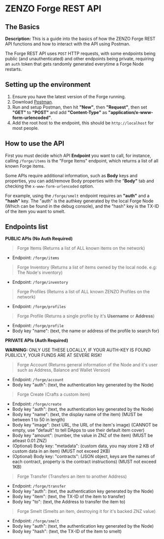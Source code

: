 # ZENZO Forge REST API

## The Basics
**Description:** This is a guide into the basics of how the ZENZO Forge REST API functions and how to interact with the API using Postman.

The Forge REST API uses `POST` HTTP requests, with some endpoints being public (and unauthenticated) and other endpoints being private, requiring an `auth` token that gets randomly generated everytime a Forge Node restarts.




## Setting up the environment
1. Ensure you have the latest version of the Forge running.
2. Download [Postman](https://www.getpostman.com/downloads/).
3. Run and setup Postman, then hit **"New"**, then **"Request"**, then set **"GET"** to **"POST"** and add **"Content-Type"** as **"application/x-www-form-urlencoded"**.
4. Add the root host to the endpoint, this should be `http://localhost` for most people.




## How to use the API
First you must decide which API **Endpoint** you want to call, for instance, calling `/forge/items` is the "Forge Items" endpoint, which returns a list of all known Forge items.

Some APIs require additional information, such as **Body** keys and properties, you can add/remove Body properties with the "**Body"** tab and checking the `x-www-form-urlencoded` option.

For example, using the `/forge/smelt` endpoint requires an **"auth"** and a **"hash"** key. The "auth" is the authkey generated by the local Forge Node (Which can be found in the debug console), and the "hash" key is the TX-ID of the item you want to smelt.




## Endpoints list

**PUBLIC APIs (No Auth Required)**

> Forge Items (Returns a list of ALL known items on the network)
- Endpoint: `/forge/items`

> Forge Inventory (Returns a list of items owned by the local node. e.g: The Node's inventory)
- Endpoint: `/forge/inventory`

> Forge Profiles (Returns a list of ALL known ZENZO Profiles on the network)
- Endpoint: `/forge/profiles`

> Forge Profile (Returns a single profile by it's **Username** or **Address**)
- Endpoint: `/forge/profile`
- Body key "name": (text, the name or address of the profile to search for)

**PRIVATE APIs (Auth Required)**

**WARNING:** ONLY USE THESE LOCALLY, IF YOUR AUTH-KEY IS FOUND PUBLICLY, YOUR FUNDS ARE AT SEVERE RISK!

> Forge Account (Returns general information of the Node and it's user such as Address, Balance and Wallet Version)
- Endpoint: `/forge/account`
- Body key "auth": (text, the authentication key generated by the Node)

> Forge Create (Crafts a custom item)
- Endpoint: `/forge/create`
- Body key "auth": (text, the authentication key generated by the Node)
- Body key "name": (text, the display name of the item) (MUST be between 1 to 50 in length)
- Body key "image": (text URL, the URL of the item's image) (CANNOT be empty, use "default" to tell DApps to use their default item cover)
- Body key "amount": (number, the value in ZNZ of the item) (MUST be atleast 0.01 ZNZ)
- (Optional) Body key: "metadata": (custom data, you may store 2 KB of custom data in an item) (MUST not exceed 2KB)
- (Optional) Body key: "contracts": (JSON object, keys are the names of each contract, property is the contract instructions) (MUST not exceed 1KB)

> Forge Transfer (Transfers an item to another Address)
- Endpoint: `/forge/transfer`
- Body key "auth": (text, the authentication key generated by the Node)
- Body key "item": (text, the TX-ID of the item to transfer)
- Body key "to": (text, the Address to transfer the item to)

> Forge Smelt (Smelts an item, destroying it for it's backed ZNZ value)
- Endpoint: `/forge/smelt`
- Body key "auth": (text, the authentication key generated by the Node)
- Body key "hash": (text, the TX-ID of the item to smelt)